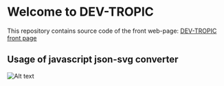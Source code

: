 # Welcome to DEV-TROPIC
This repository contains source code of the front web-page:
[DEV-TROPIC front page](https://dev-tropic.github.io)

 
## Usage of javascript json-svg converter
![Alt text](./readme.svg)
 
